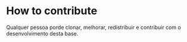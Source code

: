 # How to contribute

Qualquer pessoa porde clonar, melhorar, redistribuir e contribuir com o 
desenvolvimento desta base.